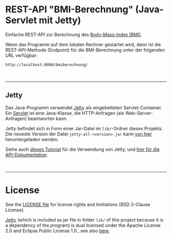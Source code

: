 # REST-API "BMI-Berechnung" (Java-Servlet mit Jetty)

Einfache REST-API zur Berechnung des [Body-Mass-Index (BMI)](https://projekte.uni-hohenheim.de/wwwin140/info/interaktives/bmi.htm).

Wenn das Programm auf dem lokalen Rechner gestartet wird, dann ist die REST-API-Methode (Endpoint) für 
die BMI-Berechnung unter der folgenden URL verfügbar:

    http://localhost:8080/bmiberechnung/

<br>

----
## Jetty

Das Java-Programm verwendet [Jetty](https://www.eclipse.org/jetty/) als eingebetteten Servlet-Container.
Ein [Servlet](http://openbook.rheinwerk-verlag.de/javainsel9/javainsel_23_001.htm#mjd7254da57686a2ef9e5fcb69a2a97220) ist eine Java-Klasse, die HTTP-Anfragen (als Web-Server-Anfragen) beantworten kann.

Jetty befindet sich in Form einer Jar-Datei im `lib/`-Ordner dieses Projekts.
Die neueste Version der Datei `jetty-all-<version>.jar` kann [von hier](http://central.maven.org/maven2/org/eclipse/jetty/aggregate/jetty-all/) heruntergeladen werden.

Siehe auch [dieses Tutorial](https://www.eclipse.org/jetty/documentation/9.2.22.v20170531/advanced-embedding.html)
für die Verwendung von Jetty, und [hier für die API-Dokumentation](https://www.eclipse.org/jetty/javadoc/9.4.14.v20181114/index.html?overview-summary.html).

<br>

----
# License

See the [LICENSE file](LICENSE.md) for license rights and limitations (BSD 3-Clause License).

[Jetty](https://www.eclipse.org/jetty/) (which is included as jar file in folder `lib/` of this project because it is a dependency of the program) is dual licensed under the Apache License 2.0 and Eclipse Public License 1.0., see also [here](https://www.eclipse.org/jetty/licenses.html).

